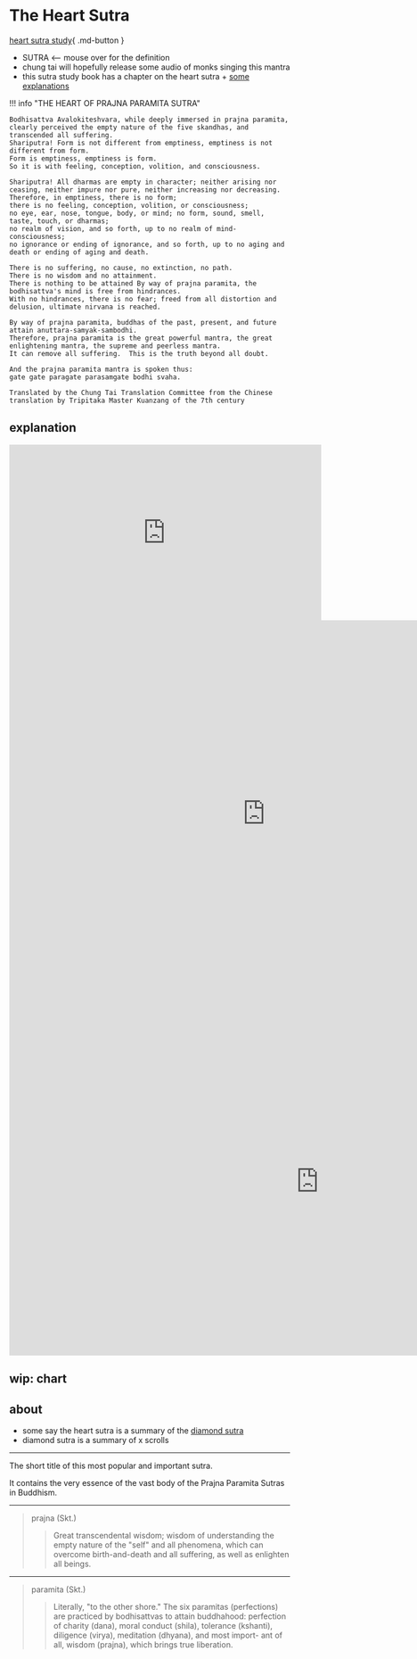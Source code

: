 # The Heart Sutra

[heart sutra study](https://www.ctworld.org.tw/Buddhist%20e-Books/Books05/index.html){ .md-button }

- SUTRA <-- mouse over for the definition
- chung tai will hopefully release some audio of monks singing this mantra
- this sutra study book has a chapter on the heart sutra + [some explanations](https://www.ctworld.org.tw/Buddhist%20e-Books/Books05/index.html)

!!! info "THE HEART OF PRAJNA PARAMITA SUTRA"

    Bodhisattva Avalokiteshvara, while deeply immersed in prajna paramita,
    clearly perceived the empty nature of the five skandhas, and transcended all suffering.
    Shariputra! Form is not different from emptiness, emptiness is not different from form.
    Form is emptiness, emptiness is form.
    So it is with feeling, conception, volition, and consciousness.

    Shariputra! All dharmas are empty in character; neither arising nor ceasing, neither impure nor pure, neither increasing nor decreasing.
    Therefore, in emptiness, there is no form;
    there is no feeling, conception, volition, or consciousness;
    no eye, ear, nose, tongue, body, or mind; no form, sound, smell, taste, touch, or dharmas;
    no realm of vision, and so forth, up to no realm of mind-consciousness;
    no ignorance or ending of ignorance, and so forth, up to no aging and death or ending of aging and death.

    There is no suffering, no cause, no extinction, no path.
    There is no wisdom and no attainment.
    There is nothing to be attained By way of prajna paramita, the bodhisattva's mind is free from hindrances.
    With no hindrances, there is no fear; freed from all distortion and delusion, ultimate nirvana is reached.

    By way of prajna paramita, buddhas of the past, present, and future attain anuttara-samyak-sambodhi.
    Therefore, prajna paramita is the great powerful mantra, the great enlightening mantra, the supreme and peerless mantra.
    It can remove all suffering.  This is the truth beyond all doubt.

    And the prajna paramita mantra is spoken thus:
    gate gate paragate parasamgate bodhi svaha.

    Translated by the Chung Tai Translation Committee from the Chinese translation by Tripitaka Master Kuanzang of the 7th century

## explanation

<iframe width="560" height="315" src="https://www.youtube.com/embed/videoseries?si=alfuyO8EQSECzJHI&amp;list=PLqhBSEbitutu1nltHWUPyLzgRJx0VLRbL" title="YouTube video player" frameborder="0" allow="accelerometer; autoplay; clipboard-write; encrypted-media; gyroscope; picture-in-picture; web-share" referrerpolicy="strict-origin-when-cross-origin" allowfullscreen></iframe>

<iframe width="918" height="694" src="https://www.youtube.com/embed/ej0_39J4yts" title="The Heart Sutra of Mahayana Buddhism as Explained by The Fourteenth Dalai Lama of Tibet" frameborder="0" allow="accelerometer; autoplay; clipboard-write; encrypted-media; gyroscope; picture-in-picture; web-share" referrerpolicy="strict-origin-when-cross-origin" allowfullscreen></iframe>

<iframe width="1109" height="625" src="https://www.youtube.com/embed/_p1_RZpCQos" title="𝐓𝐡𝐞 𝐇𝐞𝐚𝐫𝐭 𝐒𝐮𝐭𝐫𝐚 ~  Prajñāpāramitā  ~ The Perfection of Wisdom" frameborder="0" allow="accelerometer; autoplay; clipboard-write; encrypted-media; gyroscope; picture-in-picture; web-share" referrerpolicy="strict-origin-when-cross-origin" allowfullscreen></iframe>

## wip: chart

## about

- some say the heart sutra is a summary of the [diamond sutra](diamond_sutra.md)
- diamond sutra is a summary of x scrolls

---

The short title of this most popular and important sutra.

It contains the very essence of the vast body of the Prajna Paramita Sutras in Buddhism.

---

> prajna (Skt.)
>> Great transcendental wisdom; wisdom of understanding the empty nature of the "self" and all phenomena, which can overcome birth-and-death and all suffering, as well as enlighten all beings.

---

> paramita (Skt.)
>> Literally, "to the other shore." The six paramitas (perfections) are practiced by bodhisattvas to attain buddhahood: perfection of charity (dana), moral conduct (shila), tolerance (kshanti), diligence (virya), meditation (dhyana), and most import- ant of all, wisdom (prajna), which brings true liberation.
